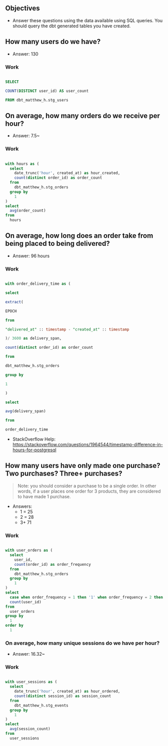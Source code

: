 ## Objectives

- Answer these questions using the data available using SQL queries. You should query the dbt generated tables you have created.

## How many users do we have?

- Answer: 130

### Work

 ```sql

SELECT

COUNT(DISTINCT user_id) AS user_count

FROM dbt_matthew_h.stg_users

```

## On average, how many orders do we receive per hour?

- Answer: 7.5~

### Work

```sql

with hours as (
  select 
    date_trunc('hour', created_at) as hour_created, 
    count(distinct order_id) as order_count 
  from 
    dbt_matthew_h.stg_orders 
  group by 
    1
) 
select 
  avg(order_count) 
from 
  hours

```

## On average, how long does an order take from being placed to being delivered?

- Answer: 96 hours

### Work

```sql

with order_delivery_time as (

select

extract(

EPOCH

from

"delivered_at" :: timestamp - "created_at" :: timestamp

)/ 3600 as delivery_span,

count(distinct order_id) as order_count

from

dbt_matthew_h.stg_orders

group by

1

)

select

avg(delivery_span)

from

order_delivery_time

```

- StackOverflow Help: <https://stackoverflow.com/questions/1964544/timestamp-difference-in-hours-for-postgresql>

## How many users have only made one purchase? Two purchases? Three+ purchases?

> Note: you should consider a purchase to be a single order. In other words, if a user places one order for 3 products, they are considered to have made 1 purchase.

- Answers:
  - 1 = 25
  - 2 = 28
  - 3+ 71

### Work

```sql

with user_orders as (
  select 
    user_id, 
    count(order_id) as order_frequency 
  from 
    dbt_matthew_h.stg_orders 
  group by 
    1
) 
select 
  case when order_frequency = 1 then '1' when order_frequency = 2 then '2' else '3+' end as order_frequency, 
  count(user_id) 
from 
  user_orders 
group by 
  1 
order by 
  1


```

### On average, how many unique sessions do we have per hour?

- Answer: 16.32~

### Work

```sql

with user_sessions as (
  select 
    date_trunc('hour', created_at) as hour_ordered, 
    count(distinct session_id) as session_count 
  from 
    dbt_matthew_h.stg_events 
  group by 
    1
) 
select 
  avg(session_count) 
from 
  user_sessions


```
